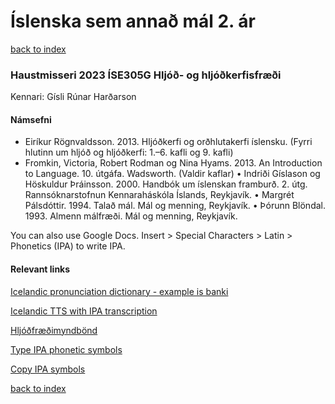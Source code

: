 # Íslenska sem annað mál 2. ár

[back to index](index)


### Haustmisseri 2023 ÍSE305G Hljóð- og hljóðkerfisfræði

Kennari: Gísli Rúnar Harðarson

#### Námsefni

* Eiríkur Rögnvaldsson. 2013. Hljóðkerfi og orðhlutakerfi íslensku. (Fyrri
    hlutinn um hljóð og hljóðkerfi: 1.–6. kafli og 9. kafli)
* Fromkin, Victoria, Robert Rodman og Nina Hyams. 2013. An Introduction to
    Language. 10.  útgáfa. Wadsworth. (Valdir kaflar)
• Indriði Gíslason og Höskuldur Þráinsson. 2000. Handbók um íslenskan framburð.
    2. útg.  Rannsóknarstofnun Kennaraháskóla Íslands, Reykjavík.
• Margrét Pálsdóttir. 1994. Talað mál. Mál og menning, Reykjavík. 
• Þórunn Blöndal. 1993. Almenn málfræði. Mál og menning, Reykjavík. 

You can also use Google Docs. Insert > Special Characters > Latin > Phonetics (IPA) to write IPA.



#### Relevant links
[Icelandic pronunciation dictionary - example is banki](https://nlp.talgreinir.is/pron/banki)

[Icelandic TTS with IPA transcription](https://nlp.talgreinir.is/pron:submit)

[Hljóðfræðimyndbönd](https://www.youtube.com/playlist?list=PLuJKfNbDiFJHo27gCgWCy_fOc0OHgRV4B)

[Type IPA phonetic symbols](https://ipa.typeit.org/full/)

[Copy IPA symbols](http://westonruter.github.io/ipa-chart/keyboard/)

[back to index](index)

